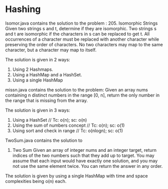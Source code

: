 # Hashing

Isomor.java contains the solution to the problem : 
205. Isomorphic Strings
Given two strings s and t, determine if they are isomorphic.
Two strings s and t are isomorphic if the characters in s can be replaced to get t.
All occurrences of a character must be replaced with another character while preserving the order of characters. No two characters may map to the same character, but a character may map to itself.

The solution is given in 2 ways:
1. Using 2 Hashmaps.
2. Using a HashMap and a HashSet.
3. Using a single HashMap

missn.java contains the solution to the problem:
Given an array nums containing n distinct numbers in the range [0, n], return the only number in the range that is missing from the array.

The solution is given in 3 ways:
1. Using a HashSet // Tc: o(n); sc: o(n)
2. Using the sum of numbers concept // Tc: o(n); sc: o(1)
3. Using sort and check in range // Tc: o(nlogn); sc: o(1)

TwoSum.java contains the solution to 
1. Two Sum
Given an array of integer nums and an integer target, return indices of the two numbers such that they add up to target.
You may assume that each input would have exactly one solution, and you may not use the same element twice.
You can return the answer in any order.

The solution is given by using a single HashMap with time and space complexities being o(n) each.
